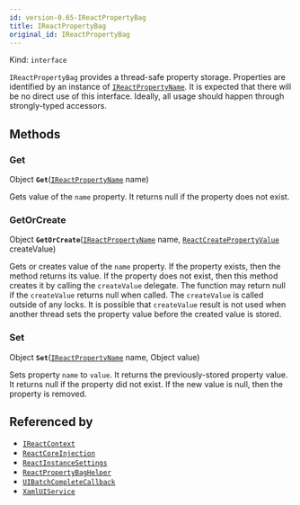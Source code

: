 ```yaml
---
id: version-0.65-IReactPropertyBag
title: IReactPropertyBag
original_id: IReactPropertyBag
---
```


Kind: `interface`



`IReactPropertyBag` provides a thread-safe property storage.
Properties are identified by an instance of [`IReactPropertyName`](IReactPropertyName). It is expected that there will be no direct use of this interface. Ideally, all usage should happen through strongly-typed accessors.



## Methods
### Get
Object **`Get`**([`IReactPropertyName`](IReactPropertyName) name)

Gets value of the `name` property.
It returns null if the property does not exist.



### GetOrCreate
Object **`GetOrCreate`**([`IReactPropertyName`](IReactPropertyName) name, [`ReactCreatePropertyValue`](ReactCreatePropertyValue) createValue)

Gets or creates value of the `name` property.
If the property exists, then the method returns its value. If the property does not exist, then this method creates it by calling the `createValue` delegate.
The function may return null if the `createValue` returns null when called. The `createValue` is called outside of any locks. It is possible that `createValue` result is not used when another thread sets the property value before the created value is stored.



### Set
Object **`Set`**([`IReactPropertyName`](IReactPropertyName) name, Object value)

Sets property `name` to `value`.
It returns the previously-stored property value. It returns null if the property did not exist.
If the new value is null, then the property is removed.






## Referenced by
- [`IReactContext`](IReactContext)
- [`ReactCoreInjection`](ReactCoreInjection)
- [`ReactInstanceSettings`](ReactInstanceSettings)
- [`ReactPropertyBagHelper`](ReactPropertyBagHelper)
- [`UIBatchCompleteCallback`](UIBatchCompleteCallback)
- [`XamlUIService`](XamlUIService)
